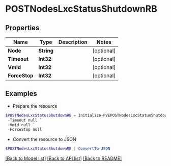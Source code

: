 # POSTNodesLxcStatusShutdownRB
## Properties

Name | Type | Description | Notes
------------ | ------------- | ------------- | -------------
**Node** | **String** |  | [optional] 
**Timeout** | **Int32** |  | [optional] 
**Vmid** | **Int32** |  | [optional] 
**ForceStop** | **Int32** |  | [optional] 

## Examples

- Prepare the resource
```powershell
$POSTNodesLxcStatusShutdownRB = Initialize-PVEPOSTNodesLxcStatusShutdownRB  -Node null `
 -Timeout null `
 -Vmid null `
 -ForceStop null
```

- Convert the resource to JSON
```powershell
$POSTNodesLxcStatusShutdownRB | ConvertTo-JSON
```

[[Back to Model list]](../README.md#documentation-for-models) [[Back to API list]](../README.md#documentation-for-api-endpoints) [[Back to README]](../README.md)

